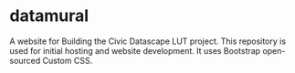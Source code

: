 # datamural
A website for Building the Civic Datascape LUT project. This repository is used for initial hosting and website development.
It uses Bootstrap open-sourced Custom CSS.
